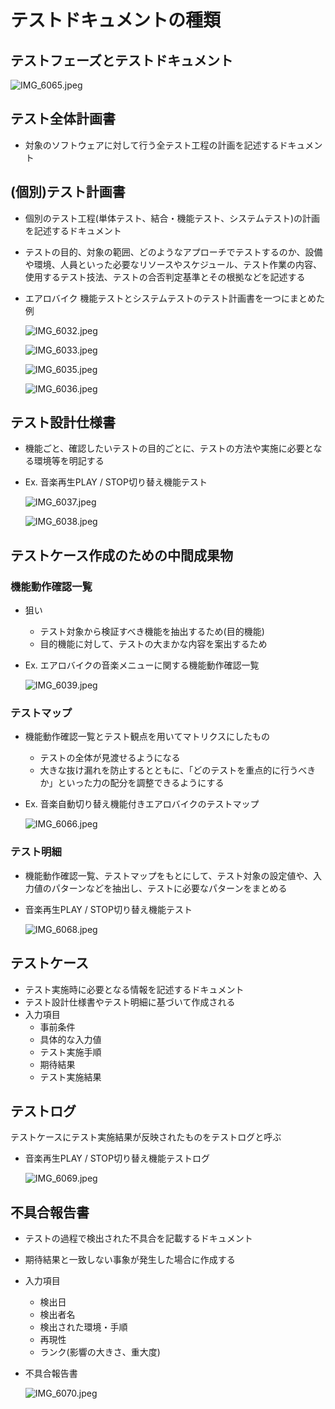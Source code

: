 # テストドキュメントの種類

## テストフェーズとテストドキュメント

![IMG_6065.jpeg](attachment:6ad7dc6a-3b53-4090-a89d-cde9dbec2154:IMG_6065.jpeg)

## テスト全体計画書

- 対象のソフトウェアに対して行う全テスト工程の計画を記述するドキュメント

## (個別)テスト計画書

- 個別のテスト工程(単体テスト、結合・機能テスト、システムテスト)の計画を記述するドキュメント
- テストの目的、対象の範囲、どのようなアプローチでテストするのか、設備や環境、人員といった必要なリソースやスケジュール、テスト作業の内容、使用するテスト技法、テストの合否判定基準とその根拠などを記述する
- エアロバイク 機能テストとシステムテストのテスト計画書を一つにまとめた例
    
    
    ![IMG_6032.jpeg](attachment:7712aef1-ea56-40af-aba6-95f0d485acf8:IMG_6032.jpeg)
    
    ![IMG_6033.jpeg](attachment:9d63646a-3ecc-4977-a731-712b1c013232:IMG_6033.jpeg)
    
    ![IMG_6035.jpeg](attachment:053638f1-260f-4d79-8ed3-03b05872bac5:IMG_6035.jpeg)
    
    ![IMG_6036.jpeg](attachment:9b5e07ea-76e5-4ba0-8856-0e67e70d0d1c:IMG_6036.jpeg)
    

## テスト設計仕様書

- 機能ごと、確認したいテストの目的ごとに、テストの方法や実施に必要となる環境等を明記する
- Ex. 音楽再生PLAY / STOP切り替え機能テスト
    
    ![IMG_6037.jpeg](attachment:8d48b3c2-5025-4a7e-97d2-1869ce726d32:IMG_6037.jpeg)
    
    ![IMG_6038.jpeg](attachment:4b0bb137-17dd-4ade-8fec-16acffad7036:IMG_6038.jpeg)
    

## テストケース作成のための中間成果物

### 機能動作確認一覧

- 狙い
    - テスト対象から検証すべき機能を抽出するため(目的機能)
    - 目的機能に対して、テストの大まかな内容を案出するため
- Ex. エアロバイクの音楽メニューに関する機能動作確認一覧
    
    ![IMG_6039.jpeg](attachment:bd23228d-793d-46eb-86d1-f397936785c8:IMG_6039.jpeg)
    

### テストマップ

- 機能動作確認一覧とテスト観点を用いてマトリクスにしたもの
    - テストの全体が見渡せるようになる
    - 大きな抜け漏れを防止するとともに、「どのテストを重点的に行うべきか」といった力の配分を調整できるようにする
- Ex. 音楽自動切り替え機能付きエアロバイクのテストマップ
    
    ![IMG_6066.jpeg](attachment:9606cb50-d46e-4ba4-9dc8-3eda5ab1986a:IMG_6066.jpeg)
    

### テスト明細

- 機能動作確認一覧、テストマップをもとにして、テスト対象の設定値や、入力値のパターンなどを抽出し、テストに必要なパターンをまとめる
- 音楽再生PLAY / STOP切り替え機能テスト
    
    ![IMG_6068.jpeg](attachment:e2d81c62-ea18-4c22-9ef2-1997ac1d02ee:IMG_6068.jpeg)
    

## テストケース

- テスト実施時に必要となる情報を記述するドキュメント
- テスト設計仕様書やテスト明細に基づいて作成される
- 入力項目
    - 事前条件
    - 具体的な入力値
    - テスト実施手順
    - 期待結果
    - テスト実施結果

## テストログ

テストケースにテスト実施結果が反映されたものをテストログと呼ぶ

- 音楽再生PLAY / STOP切り替え機能テストログ
    
    ![IMG_6069.jpeg](attachment:157f228e-5339-438c-8e15-437841a141c2:IMG_6069.jpeg)
    

## 不具合報告書

- テストの過程で検出された不具合を記載するドキュメント
- 期待結果と一致しない事象が発生した場合に作成する
- 入力項目
    - 検出日
    - 検出者名
    - 検出された環境・手順
    - 再現性
    - ランク(影響の大きさ、重大度)
- 不具合報告書
    
    ![IMG_6070.jpeg](attachment:d1a444b8-3190-4e68-b9b5-b932082e761c:IMG_6070.jpeg)